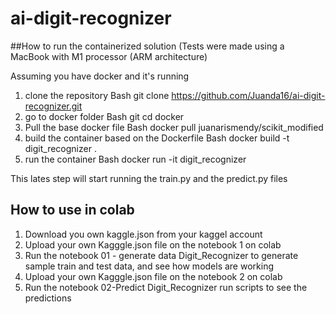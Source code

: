 # ai-digit-recognizer
##How to run the containerized solution
(Tests were made using a MacBook with M1 processor (ARM architecture)

Assuming you have docker and it's running

1. clone the repository Bash
git clone https://github.com/Juanda16/ai-digit-recognizer.git
2. go to docker folder Bash
git cd docker
3. Pull the base docker file Bash
docker pull juanarismendy/scikit_modified
4. build the container based on the Dockerfile Bash
docker build -t digit_recognizer .
5. run the container Bash
 docker run -it digit_recognizer

This lates step will start running the train.py and the predict.py files

## How to use in colab

1. Download you own kaggle.json from your kaggel account
2. Upload your own Kagggle.json file on the notebook 1 on colab
3. Run the notebook 01 - generate data  Digit_Recognizer to generate sample train and test data, and see how models are working
4. Upload your own Kagggle.json file on the notebook 2 on colab
5. Run the notebook 02-Predict  Digit_Recognizer run scripts to see the predictions


